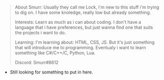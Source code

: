 > About Smurr:  Usually they call me Lock, i'm new to this stuff i'm trying to dig on. I have some knoledge, really low but already something.
> 
> Interests:    Learn as much as i can about coding. I don't have a language that i have preferences, but just wanna find one that suits the projects i want to do.
> 
> Learning:     I'm learning about: HTML, CSS, JS. But it's just something that will introduce me to programming. Eventualy i want to learn something like C#/C++/C, Python, Lua.
> 
> Discord:      Smurr#8612


- Still looking for something to put in here.
